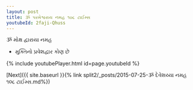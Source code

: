 ```yaml
---
layout: post
title: ૐ પરમેશ્વરાય નમહ ૧૦૮ ટાઈમ્સ
youtubeId: 2faji-Qhuss
---
```

 
 
 ૐ મોક્ષ દ્વારાયા નમહ  
 
 -  મુક્તિનો પ્રવેશદ્વાર કોણ છે 
 
  
 
  
 
 
 
 
 
 


{% include youtubePlayer.html id=page.youtubeId %}
 
[Next]({{ site.baseurl }}{% link  split2/_posts/2015-07-25-ૐ દેવેશય્યા નમહ ૧૦૮ ટાઈમ્સ.md%})
 
